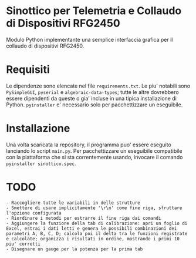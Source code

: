 
# Sinottico per Telemetria e Collaudo di Dispositivi RFG2450

Modulo Python implementante una semplice interfaccia grafica per il collaudo di dispositivi RFG2450.

# Requisiti

Le dipendenze sono elencate nel file `requirements.txt`. Le piu' notabili sono `PySimpleGUI`, `pyserial` e `algebraic-data-types`; tutte le altre dovrebbero essere dipendenti da queste o gia' incluse in una tipica installazione di Python. `pyinstaller` e' necessario solo per pacchettizzare un eseguibile.

# Installazione

Una volta scaricata la repository, il programma puo' essere eseguito lanciando lo script `main.py`. Per pacchettizzare un eseguibile compatibile con la piattaforma che si sta correntemente usando, invocare il comando `pyinstaller sinottico.spec`.

# TODO

    - Raccogliere tutte le variabili in delle strutture
    - Smettere di usare implicitamente '\r\n' come fine riga, sfruttare l'opzione configurata
    - Riordinare i metodi per estrarre il fine riga dai comandi
    - Aggiungere la funzione della tab di calibrazione: apri un foglio di Excel, estrai i dati letti e genera le possibili combinazioni dei parametri A, B, C, D; calcola poi il delta tra le funzioni registrate e calcolate; organizza i risultati in ordine, mostrando i primi 10 piu' corretti
    - Disegnare un gauge per la potenza per la prima tab